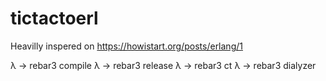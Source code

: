 # tictactoerl

Heavilly inspered on https://howistart.org/posts/erlang/1

λ → rebar3 compile
λ → rebar3 release
λ → rebar3 ct
λ → rebar3 dialyzer
